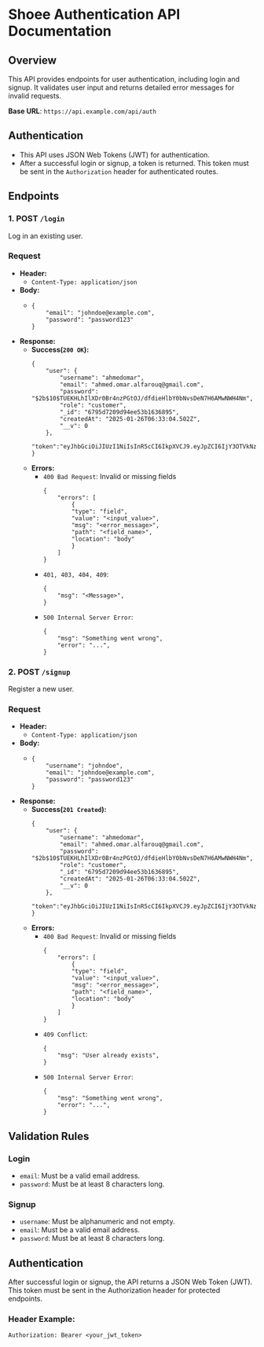 # Shoee Authentication API Documentation

## Overview

This API provides endpoints for user authentication, including login and signup. It validates user input and returns detailed error messages for invalid requests.

**Base URL**: `https://api.example.com/api/auth`

## Authentication

- This API uses JSON Web Tokens (JWT) for authentication.
- After a successful login or signup, a token is returned. This token must be sent in the `Authorization` header for authenticated routes.

## Endpoints

### 1. POST `/login`

Log in an existing user.

### Request

- **Header:**
  - `Content-Type: application/json`
- **Body:**
  - ```
    {
        "email": "johndoe@example.com",
        "password": "password123"
    }
    ```
- **Response:**
    - **Success(`200 OK`):**
        ```
        {
            "user": {
                "username": "ahmedomar",
                "email": "ahmed.omar.alfarouq@gmail.com",
                "password": "$2b$10$TUEKHLhIlXDr0Br4nzPGtOJ/dfdieHlbY0bNvsDeN7H6AMwNWH4Nm",
                "role": "customer",
                "_id": "6795d7209d94ee53b1636895",
                "createdAt": "2025-01-26T06:33:04.502Z",
                "__v": 0
            },
            "token":"eyJhbGciOiJIUzI1NiIsInR5cCI6IkpXVCJ9.eyJpZCI6IjY3OTVkNzIwOWQ5NGVlNTNiMTYzNjg5NSIsImlhdCI6MTczNzg3MzE4NCwiZXhwIjoxNzM3ODc2Nzg0fQ.rdj13SxfhKBndLOGg1ZgvezLMeF0TksQITVJQOE6lj4"
        }
        ```
    - **Errors:**
        - `400 Bad Request`: Invalid or missing fields
            ```
            {
                "errors": [
                    {
                    "type": "field",
                    "value": "<input_value>",
                    "msg": "<error_message>",
                    "path": "<field_name>",
                    "location": "body"
                    }
                ]
            }
            ```
        - `401, 403, 404, 409`:
            ```
            {
                "msg": "<Message>",
            }
            ```
         - `500 Internal Server Error`:
            ```
            {
                "msg": "Something went wrong",
                "error": "...",
            }
            ```
### 2. POST `/signup`
Register a new user.
### Request

- **Header:**
  - `Content-Type: application/json`
- **Body:**
  - ```
    {
        "username": "johndoe",
        "email": "johndoe@example.com",
        "password": "password123"
    }
    ```
- **Response:**
    - **Success(`201 Created`):**
        ```
        {
            "user": {
                "username": "ahmedomar",
                "email": "ahmed.omar.alfarouq@gmail.com",
                "password": "$2b$10$TUEKHLhIlXDr0Br4nzPGtOJ/dfdieHlbY0bNvsDeN7H6AMwNWH4Nm",
                "role": "customer",
                "_id": "6795d7209d94ee53b1636895",
                "createdAt": "2025-01-26T06:33:04.502Z",
                "__v": 0
            },
            "token":"eyJhbGciOiJIUzI1NiIsInR5cCI6IkpXVCJ9.eyJpZCI6IjY3OTVkNzIwOWQ5NGVlNTNiMTYzNjg5NSIsImlhdCI6MTczNzg3MzE4NCwiZXhwIjoxNzM3ODc2Nzg0fQ.rdj13SxfhKBndLOGg1ZgvezLMeF0TksQITVJQOE6lj4"
        }
        ```
    - **Errors:**
        - `400 Bad Request`: Invalid or missing fields
            ```
            {
                "errors": [
                    {
                    "type": "field",
                    "value": "<input_value>",
                    "msg": "<error_message>",
                    "path": "<field_name>",
                    "location": "body"
                    }
                ]
            }
            ```
        - `409 Conflict`:
            ```
            {
                "msg": "User already exists",
            }
            ```
         - `500 Internal Server Error`:
            ```
            {
                "msg": "Something went wrong",
                "error": "...",
            }
            ```


## Validation Rules
### Login
- `email`: Must be a valid email address.
- `password`: Must be at least 8 characters long.
### Signup
- `username`: Must be alphanumeric and not empty.
- `email`: Must be a valid email address.
- `password`: Must be at least 8 characters long.

## Authentication
After successful login or signup, the API returns a JSON Web Token (JWT). This token must be sent in the Authorization header for protected endpoints.

### Header Example:
```
Authorization: Bearer <your_jwt_token>
```
